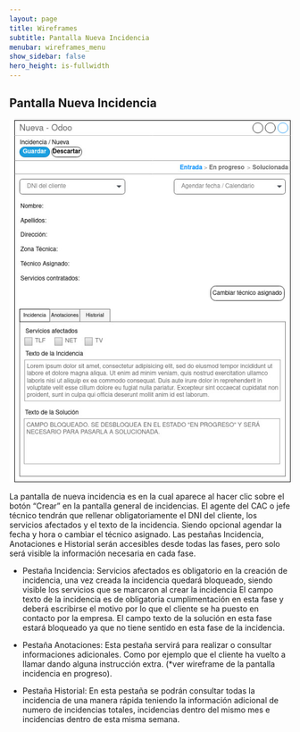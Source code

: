 ```yaml
---
layout: page
title: Wireframes
subtitle: Pantalla Nueva Incidencia
menubar: wireframes_menu
show_sidebar: false
hero_height: is-fullwidth
---
```


## Pantalla Nueva Incidencia
<p align="center">
  <img src="../img/mod.nueva.incidencia.v1.jpg" alt="Imagen pantalla nueva incidencia">
</p>  
La pantalla de nueva incidencia es en la cual aparece al hacer clic sobre el botón “Crear” en la pantalla general de incidencias. El agente del CAC o jefe técnico tendrán que rellenar obligatoriamente el DNI del cliente, los servicios afectados y el texto de la incidencia. Siendo opcional agendar la fecha y hora o cambiar el técnico asignado.
Las pestañas Incidencia, Anotaciones e Historial serán accesibles desde todas las fases, pero solo será visible la información necesaria en cada fase.

* Pestaña Incidencia:
Servicios afectados es obligatorio en la creación de incidencia, una vez creada la incidencia quedará bloqueado, siendo visible los servicios que se marcaron al crear la incidencia
El campo texto de la incidencia es de obligatoria cumplimentación en esta fase y deberá escribirse el motivo por lo que el cliente se ha puesto en contacto por la empresa.
El campo texto de la solución en esta fase estará bloqueado ya que no tiene sentido en esta fase de la incidencia.

* Pestaña Anotaciones:
Esta pestaña servirá para realizar o consultar informaciones adicionales. Como por ejemplo que el cliente ha vuelto a llamar dando alguna instrucción extra. (*ver wireframe de la pantalla incidencia en progreso).

* Pestaña Historial: 
En esta pestaña se podrán consultar todas la incidencia de una manera rápida teniendo la información adicional de numero de incidencias totales, incidencias dentro del mismo mes e incidencias dentro de esta misma semana.